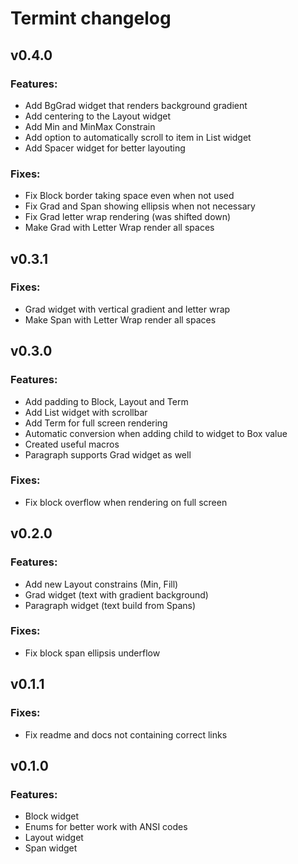 # Termint changelog

## v0.4.0
### Features:
- Add BgGrad widget that renders background gradient
- Add centering to the Layout widget
- Add Min and MinMax Constrain
- Add option to automatically scroll to item in List widget
- Add Spacer widget for better layouting

### Fixes:
- Fix Block border taking space even when not used
- Fix Grad and Span showing ellipsis when not necessary
- Fix Grad letter wrap rendering (was shifted down)
- Make Grad with Letter Wrap render all spaces

## v0.3.1
### Fixes:
- Grad widget with vertical gradient and letter wrap
- Make Span with Letter Wrap render all spaces

## v0.3.0
### Features:
- Add padding to Block, Layout and Term
- Add List widget with scrollbar
- Add Term for full screen rendering
- Automatic conversion when adding child to widget to Box value
- Created useful macros
- Paragraph supports Grad widget as well

### Fixes:
- Fix block overflow when rendering on full screen

## v0.2.0
### Features:
- Add new Layout constrains (Min, Fill)
- Grad widget (text with gradient background)
- Paragraph widget (text build from Spans)

### Fixes:
- Fix block span ellipsis underflow

## v0.1.1
### Fixes:
- Fix readme and docs not containing correct links

## v0.1.0
### Features:
- Block widget
- Enums for better work with ANSI codes
- Layout widget
- Span widget
